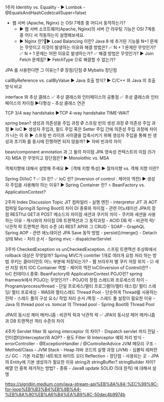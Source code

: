 1주차
Identitiy vs. Equality 
	- ▶ Lombok - @EqualsAndHashCode(callSuper=false)

- 웹 서버 (Apache, Nginx) 는 OSI 7계층 중 어디서 동작하는가? 
	- ▶ 웹 서버 소프트웨어(Apache, Nginx)의 서버 간 라우팅 기능은 OSI 7계층 중 어디 서 작동하는지 설명해보세요. 
	- ▶ Nginx 란?▶ Load Balancing 이란?
Java 8 에 추가된 기능들
	N+1 문제는 무엇이고 이것이 발생하는 이유와 해결 방법은?
	✅ N + 1 문제란 무엇인가?
	✅ N + 1 문제는 어떤 이유로 발생하는가?
	✅ 해결 방법은 무엇인가?
	▶ Join Fetch 문제점?
	▶ FetchType 으로 해결할 수 없는가?
	
JPA 를 사용한다면 그 이유는?
	Ø 장점/단점
	Ø Mybatis 장단점

callByReference vs. callByValue
▶ Java 호출 방식?
▶ C/C++ 와 Java 의 호출 방식 비교

interface 와 추상 클래스 
✅ 추상 클래스와 인터페이스의 공통점 
✅ 추상 클래스와 인터페이스의 차이점 
▶다형성 - 추상 클래스 연관

TCP 3/4 way handshake 
▶TCP 4-way handshake TIME-WAIT

spring bean? 생성과 의존성을 주입 과정 
	Ø 스프링 빈의 생성 과정 
	Ø 의존성 주입 과정 
▶ IoC
▶ 생성자 주입과, 필드 주입 혹은 Setter 주입 간에 의존성 주입 과정에 차이가 나는 이 유 
▶ 스프링 빈 라이프 사이클을 압축시키기 위해 생성자 주입을 통해 빈 생성과 초기화 를 동시에 진행하면 되지 않을까? 
▶ 자바 빈과의 차이 

bean/component annotation 과 그 둘의 차이점 
JPA 영속성 컨텍스트의 이점 (5가지)
MSA 란 무엇이고 장단점은? 
▶ Monolothic vs. MSA

객체지향에 대해서 설명해 주세요 
▶  [객체 지향 특성] 
▶ 절차지향 vs. 객체 지향 이란? 

Spring DI/IoC ? 
✅ DI 란? 
✅ IoC 란? (inversion of control : 제어의 역전) 
▶ 생성자 주입을 사용해야 하는 이유? 
▶ Spring Container 란? 
⭐ BeanFactory vs. ApplicationContext? 


2주차
Index
Discussion Topic
JIT 컴파일러
	- 실행 엔진 
	- interpretor
JIT 과 AOT 컴파일
Spring과 Spring Boot의 차이
DI 종류와 차이점
	- 관련 어노테이션 
JPA의 장점
RESTful
GET과 POST 메소드의 차이점
세션과 쿠키의 차이
	- 쿠키와 세션을 사용하는 이유
	- 캐시와의 차이점
DB 트랜잭션과 그 동작과정
	- ACID 
DB 락
	- 비관적 락/ 낙관적 락 
트랜잭션 격리 수준 (4) 
REST API와 그 CRUD
	- SOAP 
	- GraphQL
Spring AOP
	- 관련 애노테이션 
JPA Save 동작 방법
	- persist()/merge()
	- Detach 상태 
Mvc 
	- 처리 순서
	- Spring mvc 
	- dispatcherServlet 

3주차
CheckedException vs unCheckedException. 스프링 트랜잭션 추상화에서 rollback
대상은 무엇일까?
Spring MVC가 contrller 1개로 여러개 요청 처리 하는 방법
쿠키는 클라이언트 어느 부분에 저장되는가?
	- 웹 브라우저 별 쿠키 저장 위치
	- ☑ 세션 저장 위치
IOC Container 역할
	- 제어의 역전 IoC(Inversion of Control)란? 
	- IoC 컨테이너 종류: BeanFactory와 ApplicationContext
POJO란? spring framwork에서 POJO는 무엇인가?
	- POJO의 장점
스레드와 프로세스의 차이
	- Program/process/thread
	- 단일 프로세스/멀티 프로그램이/멀티 태스킹/ 멀티 스레딩/ 멀티 프로세싱
	- WAS와 멀티스레드
Thread Pool
	- 단순하게 Thread를 사용하는 전략
	- 스레드 풀의 구성 요소/ 작업 처리 순서 /특징
	- 스레드 풀 설정이 필요한 이유
	- Java 의 thread pool vs. tomcat 의 Thread pool 
	- Spring Boot와 Thread Pool
	
JPA의 동시성 제어 메커니즘 : 비관적 락과 낙관적 락
	✅ JPA의 동시성 제어 메커니즘과 DB 트랜잭션 격리 수준의 차이

4주차 
Servlet filter 와 spring interceptor 의 차이? 
	- Dispatch servlet 까지 전달 
	- 인터셉터(Interceptor)와 AOP?
	- 용도 
Filter 와 Interceptor 예외 처리 방식
	-  errorController
	- @ExceptionHandler /  @ControllerAdvice
JVM 메모리 구조 
	- Method/Class
	- JVM Stack
	- Heap 
자바 코드의 실행 과정 (JVM) 
	- 심볼릭 레퍼런스/ GC
	- 기본 자료형/ 네트워크 바이트 오더 
Reflection 
	- 장단점
	- 사용되는 곳 
	- JPA의 Entity에 기본 생성자가 필요한 이유 
string과 stringBuffer? stringBuilder 차이? 
배열 안 중복 제거하는 방법? 
	- 종류
	- Java8 update
SOLID (5대 원칙) 에 대해서 설명 


https://sigridjin.medium.com/java-stream-api%EB%8A%94-%EC%99%9C-for-loop%EB%B3%B4%EB%8B%A4-%EB%8A%90%EB%A6%B4%EA%B9%8C-50dec4b9974b
